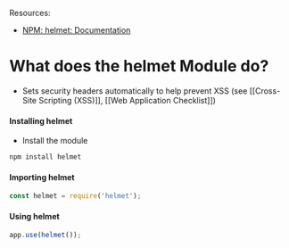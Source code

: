 Resources:
* [NPM: helmet: Documentation](https://www.npmjs.com/package/helmet)

# What does the helmet Module do?
* Sets security headers automatically to help prevent XSS (see [[Cross-Site Scripting (XSS)]], [[Web Application Checklist]])

#### Installing helmet
* Install the module 
```bash
npm install helmet
```

#### Importing helmet
```js
const helmet = require('helmet');
```

#### Using helmet
```js
app.use(helmet());
```